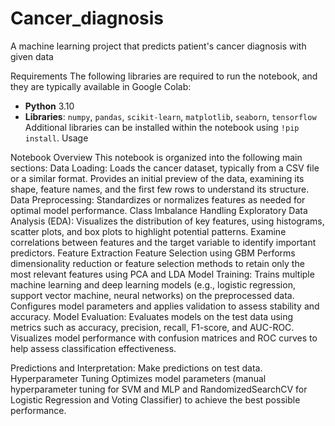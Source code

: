 # Cancer_diagnosis
A machine learning project that predicts patient's cancer diagnosis with given data

Requirements
The following libraries are required to run the notebook, and they are typically available in Google Colab:
- **Python** 3.10
- **Libraries**: `numpy`, `pandas`, `scikit-learn`, `matplotlib`, `seaborn`, `tensorflow`
Additional libraries can be installed within the notebook using `!pip install`.
Usage


Notebook Overview
This notebook is organized into the following main sections:
Data Loading:
Loads the cancer dataset, typically from a CSV file or a similar format.
Provides an initial preview of the data, examining its shape, feature names, and the first few rows to understand its structure.
Data Preprocessing:
Standardizes or normalizes features as needed for optimal model performance.
Class Imbalance Handling
Exploratory Data Analysis (EDA):
Visualizes the distribution of key features, using histograms, scatter plots, and box plots to highlight potential patterns.
Examine correlations between features and the target variable to identify important predictors.
Feature Extraction
Feature Selection using GBM
Performs dimensionality reduction or feature selection methods to retain only the most relevant features using PCA and LDA
Model Training:
Trains multiple machine learning and deep learning models (e.g., logistic regression, support vector machine, neural networks) on the preprocessed data.
Configures model parameters and applies validation to assess stability and accuracy.
Model Evaluation:
Evaluates models on the test data using metrics such as accuracy, precision, recall, F1-score, and AUC-ROC.
Visualizes model performance with confusion matrices and ROC curves to help assess classification effectiveness.

Predictions and Interpretation:
Make predictions on test data.
Hyperparameter Tuning
Optimizes model parameters (manual hyperparameter tuning for SVM and MLP and RandomizedSearchCV for Logistic Regression and Voting Classifier) to achieve the best possible performance.
